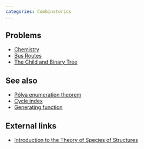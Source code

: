 ```yaml
---
categories: Combinatorics
...
```


## Problems
* [Chemistry](https://neerc.ifmo.ru/past/2012/northern/problems.pdf)
* [Bus Routes](https://icpcarchive.ecs.baylor.edu/index.php?option=com_onlinejudge&Itemid=2&category=716&page=show_problem&problem=5263)
* [The Child and Binary Tree](http://codeforces.com/contest/438/problem/E)

## See also
* [Pólya enumeration theorem]()
* [Cycle index]()
* [Generating function]()

## External links
* [Introduction to the Theory of Species of Structures](http://www-old.newton.ac.uk/programmes/CSM/Abstract3/Species_intro.pdf)

